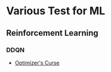 # Various Test for ML

## Reinforcement Learning

### DDQN

- [Optimizer's Curse](./new/optimizers_curse)
